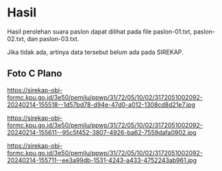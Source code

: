 # Hasil

Hasil perolehan suara paslon dapat dilihat pada file paslon-01.txt, paslon-02.txt, dan paslon-03.txt.

Jika tidak ada, artinya data tersebut belum ada pada SIREKAP.

## Foto C Plano

https://sirekap-obj-formc.kpu.go.id/3e50/pemilu/ppwp/31/72/05/10/02/3172051002092-20240214-155518--1d57bd78-d94e-47d0-a012-1308cd8d21e7.jpg

https://sirekap-obj-formc.kpu.go.id/3e50/pemilu/ppwp/31/72/05/10/02/3172051002092-20240214-155611--95c5f452-3807-4926-ba62-7559dafa0902.jpg

https://sirekap-obj-formc.kpu.go.id/3e50/pemilu/ppwp/31/72/05/10/02/3172051002092-20240214-155711--ee3a99db-1531-4243-a433-4752243ab961.jpg
